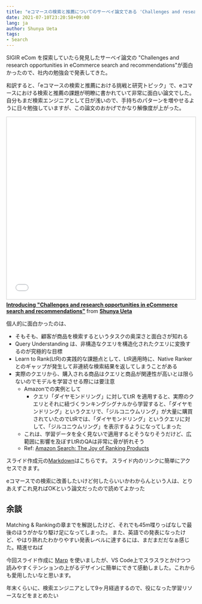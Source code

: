 ```yaml
---
title: "eコマースの検索と推薦についてのサーベイ論文である 'Challenges and research opportunities in eCommerce search and recommendations' を社内勉強会で発表した"
date: 2021-07-10T23:20:58+09:00
lang: ja
author: Shunya Ueta
tags:
- Search
---
```


SIGIR eCom を探索していたら発見したサーベイ論文の "Challenges and research opportunities in eCommerce search and recommendations"が面白かったので、社内の勉強会で発表してきた。

和訳すると、「eコマースの検索と推薦における挑戦と研究トピック」で、eコマースにおける検索と推薦の課題が明瞭に書かれていて非常に面白い論文でした。
自分もまだ検索エンジニアとして日が浅いので、手持ちのパターンを増やせるように日々勉強していますが、この論文のおかげでかなり解像度が上がった。

<iframe src="//www.slideshare.net/slideshow/embed_code/key/sOhCWPToy6AIL1" width="595" height="485" frameborder="0" marginwidth="0" marginheight="0" scrolling="no" style="border:1px solid #CCC; border-width:1px; margin-bottom:5px; max-width: 100%;" allowfullscreen> </iframe> <div style="margin-bottom:5px"> <strong> <a href="//www.slideshare.net/shunyaueta/introducing-challenges-and-research-opportunities-in-ecommerce-search-and-recommendations" title="Introducing &quot;Challenges and research opportunities in eCommerce search and recommendations&quot;" target="_blank">Introducing &quot;Challenges and research opportunities in eCommerce search and recommendations&quot;</a> </strong> from <strong><a href="https://www.slideshare.net/shunyaueta" target="_blank">Shunya Ueta</a></strong> </div>

個人的に面白かったのは、

- そもそも、顧客が商品を検索するというタスクの奥深さと面白さが知れる
- Query Understanding は、非構造なクエリを構造化されたクエリに変換するのが究極的な目標
- Learn to Rank(LtR)の実践的な課題点として、LtR適用時に、Native Ranker とのギャップが発生して非連続な検索結果を返してしまうことがある
- 実際のクエリから、購入される商品はクエリと商品が関連性が高いとは限らないのでモデルを学習させる際には要注意
    - Amazonでの実例として
        - クエリ「ダイヤモンドリング」に対してLtR を適用すると、実際のクエリとそれに紐づくランキングシグナルから学習すると、「ダイヤモンドリング」というクエリで、「ジルコニウムリング」が大量に購買されていたのでLtRでは、「ダイヤモンドリング」というクエリに対して、「ジルコニウムリング」を表示するようになってしまった
    - これは、学習データを全く見ないで適用するとそうなりそうだけど、広範囲に影響を及ぼすLtRのQAは非常に骨が折れそう
    - Ref: [Amazon Search: The Joy of Ranking Products](https://www.amazon.science/publications/amazon-search-the-joy-of-ranking-products)


スライド作成元の[Markdown](https://github.com/hurutoriya/deck/blob/main/challenges-and-research-opportunities-in-eCommerce%20search-and-recommendations/challenges-and-research-opportunities-in-eCommerce-search-and-recommendations.md)はこちらです。
スライド内のリンクに簡単にアクセスできます。

eコマースでの検索に改善したいけど何したらいいかわからんという人は、とりあえずこれ見ればOKという論文だったので読めてよかった

## 余談

Matching & Rankingの章までを解説したけど、それでも45m喋りっぱなしで最後のほうがかなり駆け足になってしまった。
また、英語での発表になったけど、やはり熟れたわかりやすい発表レベルに達するには、まだまだだなぁ感じた。精進せねば


今回スライド作成に [Marp](https://marp.app/) を使いましたが、VS Code上でスラスラとかけつつ読みやすくテンションの上がるデザインに簡単にできて感動しました。これからも愛用したいなと思います。

年末くらいに、検索エンジニアとして9ヶ月経過するので、役になった学習リソースなどをまとめたい